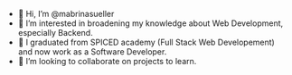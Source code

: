 - 👋 Hi, I’m @mabrinasueller
- 👀 I’m interested in broadening my knowledge about Web Development, especially Backend.
- 🌱 I graduated from SPICED academy (Full Stack Web Developement) and now work as a Software Developer.
- 💞️ I’m looking to collaborate on projects to learn.


<!---
mabrinasueller/mabrinasueller is a ✨ special ✨ repository because its `README.md` (this file) appears on your GitHub profile.
You can click the Preview link to take a look at your changes.
--->
